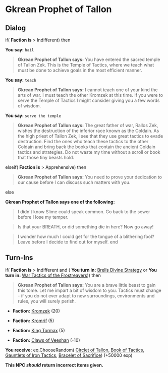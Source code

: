 # Gkrean Prophet of Tallon
## Dialog

if( **Faction is** > Indifferent) then


**You say:** `hail`




>**Gkrean Prophet of Tallon says:** You have entered the sacred temple of Tallon Zek. This is the Temple of Tactics, where we teach what must be done to achieve goals in the most efficient manner.


**You say:** `teach`




>**Gkrean Prophet of Tallon says:** I cannot teach one of your kind the arts of war. I must teach the other Kromzek at this time. If you were to serve the Temple of Tactics I might consider giving you a few words of wisdom.


**You say:** `serve the temple`




>**Gkrean Prophet of Tallon says:** The great father of war, Rallos Zek, wishes the destruction of the inferior race known as the Coldain. As the high priest of Tallon Zek, I see that they use great tactics to evade destruction. Find the ones who teach these tactics to the other Coldain and bring back the books that contain the ancient Coldain tactics and strategies. Do not waste my time without a scroll or book that those tiny beasts hold.


elseif( **Faction is** > Apprehensive) then


>**Gkrean Prophet of Tallon says:** You need to prove your dedication to our cause before I can discuss such matters with you.

else


**Gkrean Prophet of Tallon says one of the following:**

>I didn't know Slime could speak common.  Go back to the sewer before I lose my temper.

>Is that your BREATH, or did something die in here?  Now go away!

>I wonder how much I could get for the tongue of a blithering fool?  Leave before I decide to find out for myself.
end

## Turn-Ins





if( **Faction is** > Indifferent and ( **You turn in:** [Brells Divine Strategy](/item/24987) or  **You turn in:** [War Tactics of the Frostreavers](/item/24988))) then


>**Gkrean Prophet of Tallon says:** You are a brave little beast to gain this tome. Let me impart a bit of wisdom to you. Tactics must change - if you do not ever adapt to new surroundings, environments and rules, you will surely perish.


* __Faction:__ [Kromzek](/faction/448) (20)


* __Faction:__ [Kromrif](/faction/419) (5)


* __Faction:__ [King Tormax](/faction/429) (5)


* __Faction:__ [Claws of Veeshan](/faction/430) (-10)


 **You receive:** eq.ChooseRandom( [Circlet of Tallon](/item/25037), [Book of Tactics](/item/25038), [Gauntlets of Iron Tactics](/item/25039), [Bracelet of Sacrifice](/item/25042)) (+50000 exp)

**This NPC *should* return incorrect items given.**

